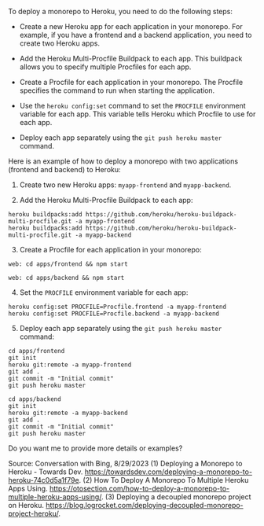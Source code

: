 To deploy a monorepo to Heroku, you need to do the following steps:

- Create a new Heroku app for each application in your monorepo. For example, if you have a frontend and a backend application, you need to create two Heroku apps.

- Add the Heroku Multi-Procfile Buildpack to each app. This buildpack allows you to specify multiple Procfiles for each app.

- Create a Procfile for each application in your monorepo. The Procfile specifies the command to run when starting the application.

- Use the `heroku config:set` command to set the `PROCFILE` environment variable for each app. This variable tells Heroku which Procfile to use for each app.

- Deploy each app separately using the `git push heroku master` command.

Here is an example of how to deploy a monorepo with two applications (frontend and backend) to Heroku:

1. Create two new Heroku apps: `myapp-frontend` and `myapp-backend`.

2. Add the Heroku Multi-Procfile Buildpack to each app:

```
heroku buildpacks:add https://github.com/heroku/heroku-buildpack-multi-procfile.git -a myapp-frontend
heroku buildpacks:add https://github.com/heroku/heroku-buildpack-multi-procfile.git -a myapp-backend
```

3. Create a Procfile for each application in your monorepo:

```
web: cd apps/frontend && npm start
```

```
web: cd apps/backend && npm start
```

4. Set the `PROCFILE` environment variable for each app:

```
heroku config:set PROCFILE=Procfile.frontend -a myapp-frontend
heroku config:set PROCFILE=Procfile.backend -a myapp-backend
```

5. Deploy each app separately using the `git push heroku master` command:

```
cd apps/frontend
git init
heroku git:remote -a myapp-frontend
git add .
git commit -m "Initial commit"
git push heroku master
```

```
cd apps/backend
git init
heroku git:remote -a myapp-backend
git add .
git commit -m "Initial commit"
git push heroku master
```

Do you want me to provide more details or examples?

Source: Conversation with Bing, 8/29/2023
(1) Deploying a Monorepo to Heroku - Towards Dev. https://towardsdev.com/deploying-a-monorepo-to-heroku-74c0d5a1f79e.
(2) How To Deploy A Monorepo To Multiple Heroku Apps Using. https://otosection.com/how-to-deploy-a-monorepo-to-multiple-heroku-apps-using/.
(3) Deploying a decoupled monorepo project on Heroku. https://blog.logrocket.com/deploying-decoupled-monorepo-project-heroku/.